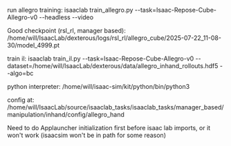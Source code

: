 
run allegro training:
isaaclab train_allegro.py --task=Isaac-Repose-Cube-Allegro-v0 --headless --video

Good checkpoint (rsl_rl, manager based):
/home/will/IsaacLab/dexterous/logs/rsl_rl/allegro_cube/2025-07-22_11-08-30/model_4999.pt

train il:
isaaclab train_il.py --task=Isaac-Repose-Cube-Allegro-v0 --dataset=/home/will/IsaacLab/dexterous/data/allegro_inhand_rollouts.hdf5 --algo=bc


python interpreter:
/home/will/isaac-sim/kit/python/bin/python3


config at:
/home/will/IsaacLab/source/isaaclab_tasks/isaaclab_tasks/manager_based/manipulation/inhand/config/allegro_hand

Need to do Applauncher initialization first before isaac lab imports, or it won't work (isaacsim won't be in path for some reason)